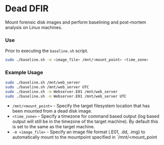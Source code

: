 # Dead DFIR
Mount forensic disk images and perform baselining and post-mortem analysis on Linux machines. 

### Use
Prior to executing the `baseline.sh` script.

```bash
sudo ./baseline.sh -m <image_file> /mnt/<mount_point> <time_zone>
```

### Example Usage
```bash
sudo ./baseline.sh /mnt/web_server
sudo ./baseline.sh /mnt/web_server UTC
sudo ./baseline.sh -m Webserver.E01 /mnt/web_server
sudo ./baseline.sh -m Webserver.E01 /mnt/web_server UTC
```

- `/mnt/<mount_point>` - Specify the target filesystem location that has been mounted from a dead disk image.
- `<time_zone>` - Specify a timezone for command based output (log based output will still be in the timezone of the target machine). By default this is set to the same as the target machine.
- `-m <image_file>` - Specify an image file format (.E01, .dd, .img) to automatically mount to the mountpoint specified in `/mnt/<mount_point
